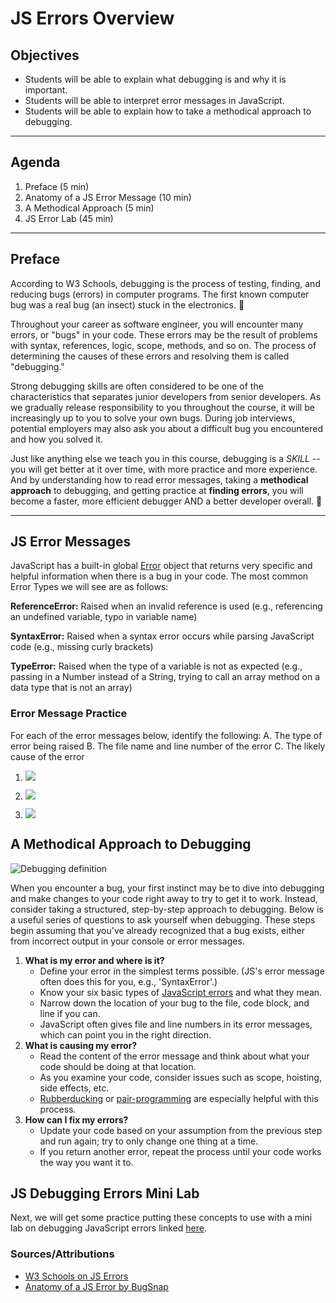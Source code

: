 # JS Errors Overview

## Objectives

-   Students will be able to explain what debugging is and why it is important.
-   Students will be able to interpret error messages in JavaScript.
-   Students will be able to explain how to take a methodical approach to debugging.

<hr>

## Agenda

1. Preface (5 min)
2. Anatomy of a JS Error Message (10 min)
3. A Methodical Approach (5 min)
4. JS Error Lab (45 min)
 
<hr>

## Preface

According to W3 Schools, debugging is the process of testing, finding, and reducing bugs (errors) in computer programs. The first known computer bug was a real bug (an insect) stuck in the electronics. 🐞

Throughout your career as software engineer, you will encounter many errors, or "bugs" in your code. These errors may be the result of problems with syntax, references, logic, scope, methods, and so on. The process of determining the causes of these errors and resolving them is called "debugging."

Strong debugging skills are often considered to be one of the characteristics that separates junior developers from senior developers. As we gradually release responsibility to you throughout the course, it will be increasingly up to you to solve your own bugs. During job interviews, potential employers may also ask you about a difficult bug you encountered and how you solved it.

Just like anything else we teach you in this course, debugging is a _SKILL_ -- you will get better at it over time, with more practice and more experience. And by understanding how to read error messages, taking a **methodical approach** to debugging, and getting practice at **finding errors**, you will become a faster, more efficient debugger AND a better developer overall. 💪

<hr>

## JS Error Messages 

JavaScript has a built-in global [Error](https://developer.mozilla.org/en-US/docs/Web/JavaScript/Reference/Global_Objects/Error) object that returns very specific and helpful information when there is a bug in your code. The most common Error Types we will see are as follows: 

**ReferenceError:** Raised when an invalid reference is used (e.g., referencing an undefined variable, typo in variable name)

**SyntaxError:** Raised when a syntax error occurs while parsing JavaScript code (e.g., missing curly brackets)

**TypeError:** Raised when the type of a variable is not as expected (e.g., passing in a Number instead of a String, trying to call an array method on a data type that is not an array)

### Error Message Practice

For each of the error messages below, identify the following: 
A. The type of error being raised
B. The file name and line number of the error
C. The likely cause of the error

1. ![](https://i.imgur.com/SKTtkuH.png)

2. ![](https://i.imgur.com/cJ2ABNl.png)

3. ![](https://i.imgur.com/VGdz0zs.png)


## A Methodical Approach to Debugging

![Debugging definition](https://i.imgur.com/KPwphh7.jpg)

When you encounter a bug, your first instinct may be to dive into debugging and make changes to your code right away to try to get it to work. Instead, consider taking a structured, step-by-step approach to debugging. Below is a useful series of questions to ask yourself when debugging. These steps begin assuming that you've already recognized that a bug exists, either from incorrect output in your console or error messages. 

1. **What is my error and where is it?**
    - Define your error in the simplest terms possible. (JS's error message often does this for you, e.g., 'SyntaxError'.)
    - Know your six basic types of [JavaScript errors](https://www.htmlgoodies.com/html5/javascript/handling-javascript-errors-by-type.html) and what they mean.
    - Narrow down the location of your bug to the file, code block, and line if you can.
    - JavaScript often gives file and line numbers in its error messages, which can point you in the right direction.
2. **What is causing my error?**
    - Read the content of the error message and think about what your code should be doing at that location. 
    - As you examine your code, consider issues such as scope, hoisting, side effects, etc.
    - [Rubberducking](https://www.thoughtfulcode.com/rubber-duck-debugging-psychology/) or [pair-programming](https://www.agilealliance.org/glossary/pairing/)  are especially helpful with this process. 
3. **How can I fix my errors?**
    - Update your code based on your assumption from the previous step and run again; try to only change one thing at a time.
    - If you return another error, repeat the process until your code works the way you want it to.
    
## JS Debugging Errors Mini Lab

Next, we will get some practice putting these concepts to use with a mini lab on debugging JavaScript errors linked [here](https://git.generalassemb.ly/sei-921/js-debugging-errors). 

### Sources/Attributions
- [W3 Schools on JS Errors](https://www.bugsnag.com/blog/anatomy-of-a-javascript-error)
- [Anatomy of a JS Error by BugSnap](https://www.bugsnag.com/blog/anatomy-of-a-javascript-error)
